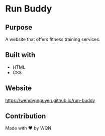 # Run Buddy
## Purpose
A website that offers fitness training services.


## Built with
* HTML
* CSS

## Website
https://wendyqnguyen.github.io/run-buddy

## Contribution
Made with ❤️  by WQN
